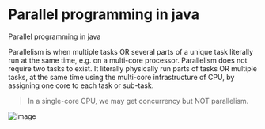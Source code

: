 # Parallel programming in java
Parallel programming in java

Parallelism is when multiple tasks OR several parts of a unique task literally run at the same time, e.g. on a multi-core processor. Parallelism does not require two tasks to exist. It literally physically run parts of tasks OR multiple tasks, at the same time using the multi-core infrastructure of CPU, by assigning one core to each task or sub-task.

> In a single-core CPU, we may get concurrency but NOT parallelism.

![image](https://user-images.githubusercontent.com/7610065/153738608-aa5c6f7a-78a9-45d0-b385-77937267011f.png)

